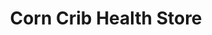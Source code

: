 ---
title: "Corn Crib Health Store"
url: /lebanon/corn-crib-health-store/
shop: nutrition supplements
---
